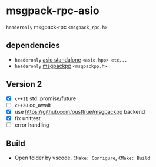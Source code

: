 # msgpack-rpc-asio

`headeronly` msgpack-rpc `<msgpack_rpc.h>`

## dependencies

* `headeronly` [asio standalone](http://think-async.com/Asio/index.html) `<asio.hpp> etc...`
* `headeronly` [msgpackpp](https://github.com/ousttrue/msgpackpp) `<msgpackpp.h>`

## Version 2

* [x] `c++11` std::promise/future
* [ ] `c++20` co_await
* [x] use https://github.com/ousttrue/msgpackpp backend
* [x] fix unittest
* [ ] error handling

## Build

* Open folder by vscode. `CMake: Configure`, `CMake: Build`
